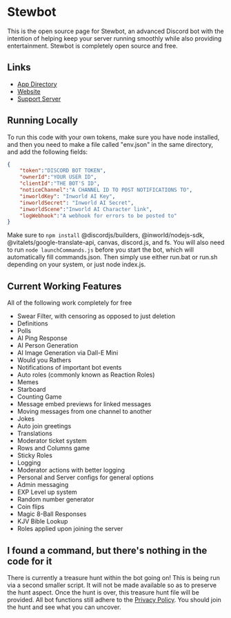 # Stewbot
This is the open source page for Stewbot, an advanced Discord bot with the intention of helping keep your server running smoothly while also providing entertainment.
Stewbot is completely open source and free.

## Links
- [App Directory](https://discord.com/application-directory/966167746243076136)
- [Website](https://stewbot.kestron.software)
- [Support Server](https://discord.gg/k3yVkrrvez)

## Running Locally
To run this code with your own tokens, make sure you have node installed, and then you need to make a file called "env.json" in the same directory, and add the following fields:
```json
{
    "token":"DISCORD BOT TOKEN",
    "ownerId":"YOUR USER ID",
    "clientId":"THE BOT'S ID",
    "noticeChannel":"A CHANNEL ID TO POST NOTIFICATIONS TO",
    "inworldKey": "Inworld AI Key",
    "inworldSecret": "Inworld AI Secret",
    "inworldScene":"Inworld AI Character link",
    "logWebhook":"A webhook for errors to be posted to"
}
```
Make sure to `npm install` @discordjs/builders, @inworld/nodejs-sdk, @vitalets/google-translate-api, canvas, discord.js, and fs.
You will also need to run `node launchCommands.js` before you start the bot, which will automatically fill commands.json.
Then simply use either run.bat or run.sh depending on your system, or just node index.js.

## Current Working Features
All of the following work completely for free
 - Swear Filter, with censoring as opposed to just deletion
 - Definitions
 - Polls
 - AI Ping Response
 - AI Person Generation
 - AI Image Generation via Dall-E Mini
 - Would you Rathers
 - Notifications of important bot events
 - Auto roles (commonly known as Reaction Roles)
 - Memes
 - Starboard
 - Counting Game
 - Message embed previews for linked messages
 - Moving messages from one channel to another
 - Jokes
 - Auto join greetings
 - Translations
 - Moderator ticket system
 - Rows and Columns game
 - Sticky Roles
 - Logging
 - Moderator actions with better logging
 - Personal and Server configs for general options
 - Admin messaging
 - EXP Level up system
 - Random number generator
 - Coin flips
 - Magic 8-Ball Responses
 - KJV Bible Lookup
 - Roles applied upon joining the server

## I found a command, but there's nothing in the code for it
There is currently a treasure hunt within the bot going on! This is being run via a second smaller script. It will not be made available so as to preserve the hunt aspect. Once the hunt is over, this treasure hunt file will be provided. All bot functions still adhere to the [Privacy Policy](https://stewbot.kestron.software/privacy). You should join the hunt and see what you can uncover.
